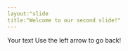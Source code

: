 ```yaml
---
layout:"slide
title:"Welcome to our second slide!"
---
```

Your text
Use the left arrow to go back!
